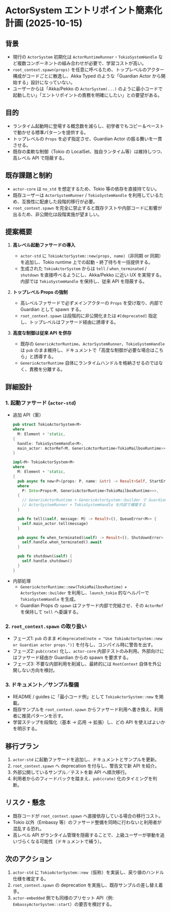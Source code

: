 # ActorSystem エントリポイント簡素化計画 (2025-10-15)

## 背景
- 現行の `ActorSystem` 初期化は `ActorRuntimeRunner`・`TokioSystemHandle` など複数コンポーネントの組み合わせが必要で、学習コストが高い。
- `root_context.spawn(props)` を任意に呼べるため、トップレベルのアクター構成がコードごとに散逸し、Akka Typed のような「Guardian Actor から開始する」設計になっていない。
- ユーザーからは「Akka/Pekko の `ActorSystem(...)` のように最小コードで起動したい」「エントリポイントの責務を明確にしたい」との要望がある。

## 目的
- ランタイム起動時に登場する概念数を減らし、初学者でもコピー＆ペーストで動かせる標準パターンを提供する。
- トップレベルの `Props` を必ず指定させ、Guardian Actor の振る舞いを一貫させる。
- 既存の柔軟な制御（Tokio の LocalSet、独自ランタイム等）は維持しつつ、高レベル API で隠蔽する。

## 既存課題と制約
- `actor-core` は `no_std` を想定するため、Tokio 等の依存を直接持てない。
- 既存ユーザーは `ActorSystemRunner` / `TokioSystemHandle` を利用しているため、互換性に配慮した段階的移行が必要。
- `root_context.spawn` を完全に禁止すると既存テストや内部コードに影響が出るため、非公開化は段階実施が望ましい。

## 提案概要
1. **高レベル起動ファサードの導入**  
   - `actor-std` に `TokioActorSystem::new(props, name)`（非同期 or 同期）を追加し、Tokio runtime 上での起動・終了待ちを一括提供する。  
   - 生成された `TokioActorSystem` からは `tell` / `when_terminated` / `shutdown` を直接呼べるようにし、Akka/Pekko に近い UX を実現する。内部では `TokioSystemHandle` を保持し、従来 API を隠蔽する。

2. **トップレベル Props の強制**  
   - 高レベルファサードで必ずメインアクターの `Props` を受け取り、内部で Guardian として spawn する。  
   - `root_context.spawn` は段階的に非公開化または `#[deprecated]` 指定し、トップレベルはファサード経由に誘導する。

3. **高度な制御は従来 API を併存**  
   - 既存の `GenericActorRuntime`、`ActorSystemRunner`、`TokioSystemHandle` は `pub` のまま維持し、ドキュメントで「高度な制御が必要な場合はこちら」と誘導する。  
   - `GenericActorRuntime` 自体にランタイムハンドルを格納させるのではなく、責務を分離する。

## 詳細設計
### 1. 起動ファサード (`actor-std`)
- 追加 API（案）  
  ```rust
  pub struct TokioActorSystem<M>
  where
    M: Element + 'static,
  {
    handle: TokioSystemHandle<M>,
    main_actor: ActorRef<M, GenericActorRuntime<TokioMailboxRuntime>>,
  }

  impl<M> TokioActorSystem<M>
  where
    M: Element + 'static,
  {
    pub async fn new<P>(props: P, name: &str) -> Result<Self, StartError>
    where
      P: Into<Props<M, GenericActorRuntime<TokioMailboxRuntime>>>,
    {
      // GenericActorRuntime + GenericActorSystem::builder で Guardian を起動し、
      // ActorSystemRunner + TokioSystemHandle を内部で構築する
    }

    pub fn tell(&self, message: M) -> Result<(), QueueError<M>> {
      self.main_actor.tell(message)
    }

    pub async fn when_terminated(&self) -> Result<(), ShutdownError> {
      self.handle.when_terminated().await
    }

    pub fn shutdown(&self) {
      self.handle.shutdown()
    }
  }
  ```
- 内部処理
  - `GenericActorRuntime::new(TokioMailboxRuntime)` + `ActorSystem::builder` を利用し、`launch_tokio` 的なヘルパーで `TokioSystemHandle` を生成。
  - Guardian Props の `spawn` はファサード内部で完結させ、その `ActorRef` を保持して `tell` へ委譲する。

### 2. `root_context.spawn` の取り扱い
- フェーズ1: `pub` のまま `#[deprecated(note = "Use TokioActorSystem::new or Guardian actor props.")]` を付与し、コンパイル時に警告を出す。
- フェーズ2: `pub(crate)` 化し、`actor-core` 内部テストのみ利用。外部向けにはファサード経由か Guardian からの spawn を要求する。
- フェーズ3: 不要な内部利用を削減し、最終的には `RootContext` 自体を外公開しない方向を検討。

### 3. ドキュメント／サンプル整備
- README / guides に「最小コード例」として `TokioActorSystem::new` を掲載。
- 既存サンプルを `root_context.spawn` からファサード利用へ書き換え、利用者に推奨パターンを示す。
- 学習ステップを段階化（基本 → 応用 → 拡張）し、どの API を使えばよいかを明示する。

## 移行プラン
1. `actor-std` に起動ファサードを追加し、ドキュメントとサンプルを更新。
2. `root_context.spawn` へ deprecation を付与し、警告文で新 API を紹介。
3. 外部公開しているサンプル／テストを新 API へ順次移行。
4. 利用者からのフィードバックを踏まえ、`pub(crate)` 化のタイミングを判断。

## リスク・懸念
- 既存コードが `root_context.spawn` へ直接依存している場合の移行コスト。
- Tokio 以外（Embassy 等）のファサード整備を同時に行わないと利用者が混乱する恐れ。
- 高レベル API がランタイム管理を隠蔽することで、上級ユーザーが挙動を追いづらくなる可能性（ドキュメントで補う）。

## 次のアクション
1. `actor-std` に `TokioActorSystem::new`（仮称）を実装し、戻り値のハンドル仕様を確定する。
2. `root_context.spawn` の deprecation を実施し、既存サンプルの差し替え着手。
3. `actor-embedded` 側でも同様のプリセット API（例: `EmbassyActorSystem::start`）の要否を検討する。
